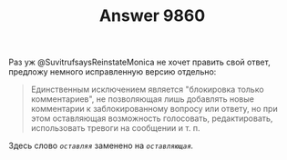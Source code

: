 ﻿---
title: "Answer 9860"
se.owner.user_id: 178988
se.owner.display_name: "Qwertiy"
se.owner.link: "https://ru.meta.stackoverflow.com/users/178988/qwertiy"
se.answer_id: 9860
se.question_id: 9857
se.post_type: answer
se.score: 1
se.is_accepted: False
---
<p>Раз уж @SuvitrufsaysReinstateMonica не хочет править свой ответ, предложу немного исправленную версию отдельно:</p>

<blockquote>
  <p>Единственным исключением является "блокировка только комментариев", не позволяющая лишь добавлять новые комментарии к заблокированному вопросу или ответу, но при этом оставляющая возможность голосовать, редактировать, использовать тревоги на сообщении и т. п.</p>
</blockquote>

<p>Здесь слово <em><code>оставляя</code></em> заменено на <em><code>оставляющая</code>.</em></p>
